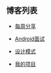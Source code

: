 ## 博客列表
- [每周分享](https://letvsz.github.io/Weekly/)

- [Android面试](https://kylingo.github.io/Interview)

- [设计模式](https://kylingo.github.io/DesignPattern/)

- [我的项目](./Project.md)
